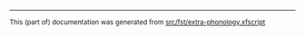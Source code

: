 

* * *

<small>This (part of) documentation was generated from [src/fst/extra-phonology.xfscript](https://github.com/giellalt/lang-esu/blob/main/src/fst/extra-phonology.xfscript)</small>

